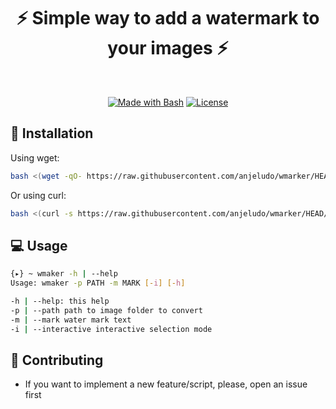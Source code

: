 <div align="center">
</div>
<div align="center">
  <h1>⚡️ Simple way to add a watermark to your images ⚡️</h1>
 </div>
<br>

<div align="center">

[![Made with Bash](https://img.shields.io/badge/Made%20with-Bash-red?style=for-the-badge)]() [![License](https://img.shields.io/badge/License-MIT-green.svg?style=for-the-badge)](LICENSE.md)
</div>

## 🚀 Installation

Using wget:

```bash
bash <(wget -qO- https://raw.githubusercontent.com/anjeludo/wmarker/HEAD/install.sh)
```

Or using curl:

```bash
bash <(curl -s https://raw.githubusercontent.com/anjeludo/wmarker/HEAD/install.sh)
```

## 💻 Usage


```bash
{▸} ~ wmaker -h | --help
Usage: wmaker -p PATH -m MARK [-i] [-h]

-h | --help: this help
-p | --path path to image folder to convert
-m | --mark water mark text
-i | --interactive interactive selection mode
 ```

## 🤝 Contributing

* If you want to implement a new feature/script, please, open an issue first
